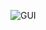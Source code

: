 ![GUI](https://user-images.githubusercontent.com/81442784/213760214-e0af7019-a206-4970-849a-e28984b3348a.gif)
